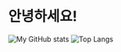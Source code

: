 # 안녕하세요!
![My GitHub stats](https://github-readme-stats.vercel.app/api?username=zero-bean&show_icons=true&theme=graywhite)
![Top Langs](https://github-readme-stats.vercel.app/api/top-langs/?username=zero-bean&layout=compact)
